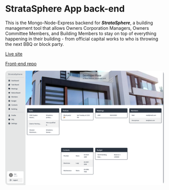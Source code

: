# StrataSphere App back-end

This is the Mongo-Node-Express backend for **_StrataSphere_**, a building management tool that allows Owners Corporation Managers, Owners Committee Members, and Building Members to stay on top of everything happening in their building - from official capital works to who is throwing the next BBQ or block party.

[Live site](https://stratasphere.netlify.app/)

[Front-end repo](https://github.com/Manage-My-Block/client)

<p align="center">
  <img src="https://github.com/Manage-My-Block/client/blob/main/docs/Screenshot%20Capture%20-%202023-08-04%20-%2013-55-32.png?raw=true" style='border-radius: 10px' alt='stratasphere dashboard'/>
</p>